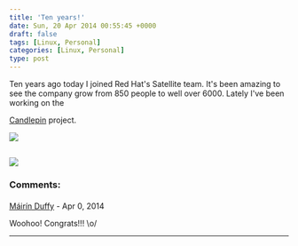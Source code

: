 ```yaml
---
title: 'Ten years!'
date: Sun, 20 Apr 2014 00:55:45 +0000
draft: false
tags: [Linux, Personal]
categories: [Linux, Personal]
type: post
---
```


Ten years ago today I joined Red Hat's Satellite team. It's been amazing to see the company grow from 850 people to well over 6000. Lately I've been working on the

[Candlepin](https://github.com/candlepin/candlepin/) project.

![](http://candlepinproject.org/images/logo-frontpage.png)

![](http://zeusville.files.wordpress.com/2012/04/linkedin.png?w=290)
---
### Comments:
####
[Máirín Duffy](http://blog.linuxgrrl.com "mairin@linuxgrrl.com") - <time datetime="2014-04-20 21:50:15">Apr 0, 2014</time>

Woohoo! Congrats!!! \\o/
<hr />
